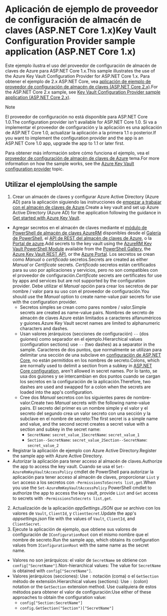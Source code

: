 # <a name="key-vault-configuration-provider-sample-application-aspnet-core-1x"></a><span data-ttu-id="3ef33-101">Aplicación de ejemplo de proveedor de configuración de almacén de claves (ASP.NET Core 1.x)</span><span class="sxs-lookup"><span data-stu-id="3ef33-101">Key Vault Configuration Provider sample application (ASP.NET Core 1.x)</span></span>

<span data-ttu-id="3ef33-102">Este ejemplo ilustra el uso del proveedor de configuración de almacén de claves de Azure para ASP.NET Core 1.x.</span><span class="sxs-lookup"><span data-stu-id="3ef33-102">This sample illustrates the use of the Azure Key Vault Configuration Provider for ASP.NET Core 1.x.</span></span> <span data-ttu-id="3ef33-103">Para obtener el ejemplo de 2.x ASP.NET Core, vea [aplicación de ejemplo de proveedor de configuración de almacén de claves (ASP.NET Core 2.x)](https://github.com/aspnet/Docs/tree/master/aspnetcore/security/key-vault-configuration/samples/basic-sample/2.x).</span><span class="sxs-lookup"><span data-stu-id="3ef33-103">For the ASP.NET Core 2.x sample, see [Key Vault Configuration Provider sample application (ASP.NET Core 2.x)](https://github.com/aspnet/Docs/tree/master/aspnetcore/security/key-vault-configuration/samples/basic-sample/2.x).</span></span>

> [!NOTE]
> <span data-ttu-id="3ef33-104">El proveedor de configuración no está disponible para ASP.NET Core 1.0.</span><span class="sxs-lookup"><span data-stu-id="3ef33-104">The configuration provider isn't available for ASP.NET Core 1.0.</span></span> <span data-ttu-id="3ef33-105">Si va a implementar el proveedor de configuración y la aplicación es una aplicación de ASP.NET Core 1.0, actualizar la aplicación a la primera 1.1 o posterior.</span><span class="sxs-lookup"><span data-stu-id="3ef33-105">If you want to implement the configuration provider and the app is an ASP.NET Core 1.0 app, upgrade the app to 1.1 or later first.</span></span>

<span data-ttu-id="3ef33-106">Para obtener más información sobre cómo funciona el ejemplo, vea el [proveedor de configuración de almacén de claves de Azure](xref:security/key-vault-configuration) tema.</span><span class="sxs-lookup"><span data-stu-id="3ef33-106">For more information on how the sample works, see the [Azure Key Vault configuration provider](xref:security/key-vault-configuration) topic.</span></span>

## <a name="using-the-sample"></a><span data-ttu-id="3ef33-107">Utilizar el ejemplo</span><span class="sxs-lookup"><span data-stu-id="3ef33-107">Using the sample</span></span>
1. <span data-ttu-id="3ef33-108">Crear un almacén de claves y configurar Azure Active Directory (Azure AD) para la aplicación siguiendo las instrucciones de [empezar a trabajar con el almacén de claves de Azure](https://azure.microsoft.com/documentation/articles/key-vault-get-started/).</span><span class="sxs-lookup"><span data-stu-id="3ef33-108">Create a key vault and set up Azure Active Directory (Azure AD) for the application following the guidance in [Get started with Azure Key Vault](https://azure.microsoft.com/documentation/articles/key-vault-get-started/).</span></span>
  * <span data-ttu-id="3ef33-109">Agregar secretos en el almacén de claves mediante el [módulo de PowerShell de almacén de claves AzureRM](/powershell/module/azurerm.keyvault) disponibles desde el [Galería de PowerShell](https://www.powershellgallery.com/packages/AzureRM.KeyVault), el [API de REST del almacén de claves de Azure](/rest/api/keyvault/), o la [Portal de azure](https://portal.azure.com/).</span><span class="sxs-lookup"><span data-stu-id="3ef33-109">Add secrets to the key vault using the [AzureRM Key Vault PowerShell Module](/powershell/module/azurerm.keyvault) available from the [PowerShell Gallery](https://www.powershellgallery.com/packages/AzureRM.KeyVault), the [Azure Key Vault REST API](/rest/api/keyvault/), or the [Azure Portal](https://portal.azure.com/).</span></span> <span data-ttu-id="3ef33-110">Los secretos se crean como *Manual* o *certificado* secretos.</span><span class="sxs-lookup"><span data-stu-id="3ef33-110">Secrets are created as either *Manual* or *Certificate* secrets.</span></span> <span data-ttu-id="3ef33-111">*Certificado* secretos están certificados para su uso por aplicaciones y servicios, pero no son compatibles con el proveedor de configuración.</span><span class="sxs-lookup"><span data-stu-id="3ef33-111">*Certificate* secrets are certificates for use by apps and services but are not supported by the configuration provider.</span></span> <span data-ttu-id="3ef33-112">Debe utilizar el *Manual* opción para crear los secretos de par nombre / valor para su uso con el proveedor de configuración.</span><span class="sxs-lookup"><span data-stu-id="3ef33-112">You should use the *Manual* option to create name-value pair secrets for use with the configuration provider.</span></span>
    * <span data-ttu-id="3ef33-113">Secretos simples se crean como pares nombre / valor.</span><span class="sxs-lookup"><span data-stu-id="3ef33-113">Simple secrets are created as name-value pairs.</span></span> <span data-ttu-id="3ef33-114">Nombres de secreto de almacén de claves Azure están limitados a caracteres alfanuméricos y guiones.</span><span class="sxs-lookup"><span data-stu-id="3ef33-114">Azure Key Vault secret names are limited to alphanumeric characters and dashes.</span></span>
    * <span data-ttu-id="3ef33-115">Usan valores jerárquicos (secciones de configuración) `--` (dos guiones) como separador en el ejemplo.</span><span class="sxs-lookup"><span data-stu-id="3ef33-115">Hierarchical values (configuration sections) use `--` (two dashes) as a separator in the sample.</span></span> <span data-ttu-id="3ef33-116">Caracteres de dos puntos, que normalmente se utilizan para delimitar una sección de una subclave en [configuración de ASP.NET Core](xref:fundamentals/configuration/index), no están permitidos en los nombres de secreto.</span><span class="sxs-lookup"><span data-stu-id="3ef33-116">Colons, which are normally used to delimit a section from a subkey in [ASP.NET Core configuration](xref:fundamentals/configuration/index), aren't allowed in secret names.</span></span> <span data-ttu-id="3ef33-117">Por lo tanto, se usa dos guiones y se intercambian en dos puntos cuando se cargan los secretos en la configuración de la aplicación.</span><span class="sxs-lookup"><span data-stu-id="3ef33-117">Therefore, two dashes are used and swapped for a colon when the secrets are loaded into the app's configuration.</span></span>
    * <span data-ttu-id="3ef33-118">Cree dos *Manual* secretos con los siguientes pares de nombre-valor.</span><span class="sxs-lookup"><span data-stu-id="3ef33-118">Create two *Manual* secrets with the following name-value pairs.</span></span> <span data-ttu-id="3ef33-119">El secreto del primer es un nombre simple y el valor y el secreto del segundo crea un valor secreto con una sección y la subclave en el nombre de secreto:</span><span class="sxs-lookup"><span data-stu-id="3ef33-119">The first secret is a simple name and value, and the second secret creates a secret value with a section and subkey in the secret name:</span></span>
      * <span data-ttu-id="3ef33-120">`SecretName`: `secret_value_1`</span><span class="sxs-lookup"><span data-stu-id="3ef33-120">`SecretName`: `secret_value_1`</span></span>
      * <span data-ttu-id="3ef33-121">`Section--SecretName`: `secret_value_2`</span><span class="sxs-lookup"><span data-stu-id="3ef33-121">`Section--SecretName`: `secret_value_2`</span></span>
  * <span data-ttu-id="3ef33-122">Registrar la aplicación de ejemplo con Azure Active Directory.</span><span class="sxs-lookup"><span data-stu-id="3ef33-122">Register the sample app with Azure Active Directory.</span></span>
  * <span data-ttu-id="3ef33-123">Autorizar la aplicación para tener acceso al almacén de claves.</span><span class="sxs-lookup"><span data-stu-id="3ef33-123">Authorize the app to access the key vault.</span></span> <span data-ttu-id="3ef33-124">Cuando se usa el `Set-AzureRmKeyVaultAccessPolicy` cmdlet de PowerShell para autorizar la aplicación para tener acceso al almacén de claves, proporcionar `List` y `Get` acceso a los secretos con `-PermissionsToSecrets list,get`.</span><span class="sxs-lookup"><span data-stu-id="3ef33-124">When you use the `Set-AzureRmKeyVaultAccessPolicy` PowerShell cmdlet to authorize the app to access the key vault, provide `List` and `Get` access to secrets with `-PermissionsToSecrets list,get`.</span></span>
2. <span data-ttu-id="3ef33-125">Actualización de la aplicación *appSettings.JSON que se* archivo con los valores de `Vault`, `ClientId`, y `ClientSecret`.</span><span class="sxs-lookup"><span data-stu-id="3ef33-125">Update the app's *appsettings.json* file with the values of `Vault`, `ClientId`, and `ClientSecret`.</span></span>
3. <span data-ttu-id="3ef33-126">Ejecute la aplicación de ejemplo, que obtiene sus valores de configuración de `IConfigurationRoot` con el mismo nombre que el nombre de secreto.</span><span class="sxs-lookup"><span data-stu-id="3ef33-126">Run the sample app, which obtains its configuration values from `IConfigurationRoot` with the same name as the secret name.</span></span>
  * <span data-ttu-id="3ef33-127">Valores no son jerárquicos: el valor de `SecretName` se obtiene con `config["SecretName"]`.</span><span class="sxs-lookup"><span data-stu-id="3ef33-127">Non-hierarchical values: The value for `SecretName` is obtained with `config["SecretName"]`.</span></span>
  * <span data-ttu-id="3ef33-128">Valores jerárquicos (secciones): Use `:` notación (coma) o el `GetSection` método de extensión.</span><span class="sxs-lookup"><span data-stu-id="3ef33-128">Hierarchical values (sections): Use `:` (colon) notation or the `GetSection` extension method.</span></span> <span data-ttu-id="3ef33-129">Use cualquiera de estos métodos para obtener el valor de configuración:</span><span class="sxs-lookup"><span data-stu-id="3ef33-129">Use either of these approaches to obtain the configuration value:</span></span>
    * `config["Section:SecretName"]`
    * `config.GetSection("Section")["SecretName"]`
